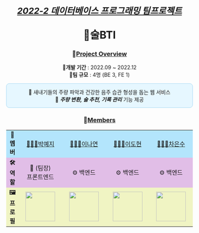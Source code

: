 <div align="center">
  
# <sub><ins><i>2022-2 데이터베이스 프로그래밍 팀프로젝트</i></ins></sub> <br> <p></p> 🍶술BTI

### 📌<ins>Project Overview</ins>
🔺**개발 기간** : 2022.09 ~ 2022.12 <br/>
🔺**팀 규모** : 4명 (BE 3, FE 1) <br/>
<div style="border:1px solid #a3d8f4; background-color:#e6f7ff; border-radius:8px; padding:12px;">
🔸 새내기들의 주량 파악과 건강한 음주 습관 형성을 돕는 웹 서비스 <br/>
🔸 <b><i>주량 변환, 술 추천, 기록 관리</i></b> 기능 제공
</div>

### 👥<ins>Members</ins>
<table>
  <tr bgcolor="#b3e5fc" align="center">
    <td><b>🌟 멤버</b></td>
    <td width="200"><a href="https://github.com/Li5ht">👩🏻‍💻박예지</a></td>
    <td width="200"><a href="https://github.com/yeon2lee">👩🏻‍💻이나연</a></td>
    <td width="200"><a href="https://github.com/zsderw">👩🏻‍💻이도현</a></td>
    <td width="200"><a href="https://github.com/ckdmstn">👩🏻‍💻차은수</a></td>
  </tr>
   <tr bgcolor="#e1bee7" align="center">
    <td><b>🛠 역할</b></td>
    <td>🎯 (팀장)<br/>프론트엔드</td>
    <td>⚙️ 백엔드</td>
    <td>⚙️ 백엔드</td>
    <td>⚙️ 백엔드</td>
  </tr>
  <tr bgcolor="#f0f4c3" align="center">
    <td><b>🖼 프로필</b></td>
    <td><img src="https://avatars.githubusercontent.com/u/89853141?v=4" width="80"/></td>
    <td><img src="https://avatars.githubusercontent.com/u/77628363?v=4" width="80"/></td>
    <td><img src="https://avatars.githubusercontent.com/u/87109601?v=4" width="80"/></td>
    <td><img src="https://avatars.githubusercontent.com/u/77821089?v=4" width="80"/></td>
  </tr>
</table>
